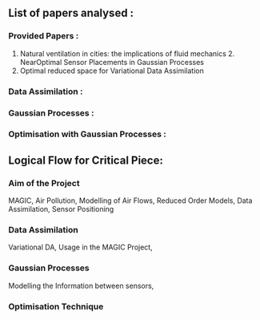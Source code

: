 ## List of papers analysed : 
### Provided Papers : 
1. Natural ventilation in cities: the implications of fluid mechanics
   2. NearOptimal Sensor Placements in Gaussian Processes
3. Optimal reduced space for Variational Data Assimilation
### Data Assimilation : 
### Gaussian Processes :
### Optimisation with Gaussian Processes : 

## Logical Flow for Critical Piece:
### Aim of the Project
MAGIC, Air Pollution, Modelling of Air Flows, Reduced Order Models,  Data Assimilation, Sensor Positioning
### Data Assimilation
Variational DA, Usage in the MAGIC Project, 
### Gaussian Processes 
Modelling the Information between sensors, 
### Optimisation Technique

